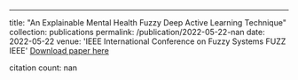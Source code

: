 ---
title: "An Explainable Mental Health Fuzzy Deep Active Learning Technique"
collection: publications
permalink: /publication/2022-05-22-nan
date: 2022-05-22
venue: 'IEEE International Conference on Fuzzy Systems FUZZ IEEE'
[Download paper here](https://scholar.google.com/citations?view_op=view_citation&hl=en&user=CCckbEUAAAAJ&cstart=20&pagesize=80&citation_for_view=CCckbEUAAAAJ:5icHVeHT4IsC)

citation count: nan